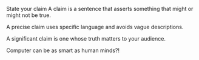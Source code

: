 State your claim
A claim is a sentence that asserts something that might or might not be true.

A precise claim uses specific language and avoids vague descriptions.

A significant claim is one whose truth matters to your audience.

Computer can be as smart as human minds?!
